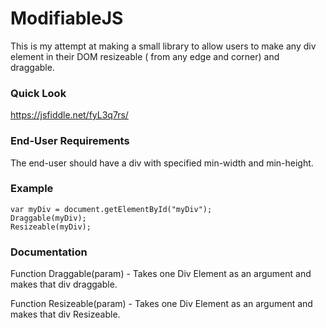 # ModifiableJS

This is my attempt at making a small library to allow users to make any div element in their DOM resizeable ( from any edge and corner) and draggable.

### Quick Look
https://jsfiddle.net/fyL3q7rs/

### End-User Requirements
The end-user should have a div with specified min-width and min-height.

### Example
```
var myDiv = document.getElementById("myDiv");
Draggable(myDiv);
Resizeable(myDiv);
```
### Documentation

Function Draggable(param) - Takes one Div Element as an argument and makes that div draggable.

Function Resizeable(param) - Takes one Div Element as an argument and makes that div Resizeable.
